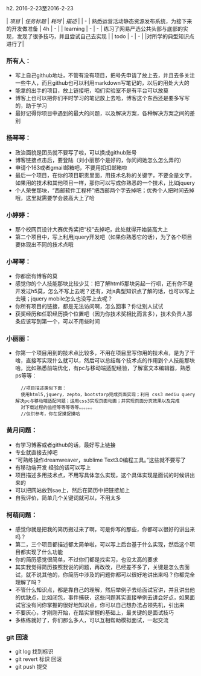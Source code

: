 h2. 2016-2-23至2016-2-23

| *项目* | *任务标题* | *耗时* | *描述* |
| - | 熟悉运营活动静态资源发布系统，为接下来的开发做准备 | 4h | - |
| learning | - | - | 
	 练习了网易严选公共头部与底部的实现，发现了很多技巧，并且尝试自己去实现 |
| todo | - | - | 
	 |对所学的典型知识点进行了|


### 所有人：
- 写上自己github地址，不管有没有项目，把号先申请了放上去，并且去多关注一些牛人，而且github也可以利用markdown写笔记的，以后的用处大大的
- 能拿的出手的项目，放上链接吧，咱们实验室不是有平台可以放莫
- 博客上也可以把你们平时学习的笔记放上去哈，博客这个东西还是要多写写的，助于学习
- 最好记得你项目中遇到的最大的问题，以及解决方案，各种解决方案之间的差别


### 杨琴琴：
 - 政治面貌是团员就不要写了啦，可以换成github账号
 -   博客链接点击后，要登陆（刘小丽那个是好的，你问问她怎么怎么弄的）
 -   申请个163或者gmail邮箱吧，不要用扣扣邮箱啦
 -   最后一个项目，在你的项目职责里面，用技术名称的关键字，不要全是文字，如果用的技术和其他项目一样，那你可以写成你熟悉的一个技术，比如jquery
 -   个人荣誉那块，“西邮软件工程杯”把西邮两个字去掉吧；优秀个人把时间去掉哦，这里就需要学会装高大上了哈
 
### 小婷婷：
- 那个校网页设计大赛优秀奖把“校”去掉吧，此处就得开始装高大上
- 第二个项目中，写上利用jquery开发吧（如果你熟悉它的话），为了各个项目要体现出不同的技术点哦

### 小琴琴：
-  你都麽有博客的莫
-  感觉你的个人技能那块比较少艾：把了解html5那块另起一行呗，还有你不是开发过h5莫，怎么不写上去呢？还有，对js典型知识点了解的话，也可以写上去哦；jquery mobile怎么也没写上去呢？
-  你所有项目的链接，都是无法访问啊，怎么回事？你让别人试试
-  获奖经历和任职经历换个位置吧（因为你技术奖相比而言多），技术负责人那条应该写到第一个，可以不用些时间

### 小丽丽：
- 你第一个项目用到的技术点比较多，不用在项目里写你用的技术点，是为了干啥，直接写实现什么就可以，然后可以总结每个技术点的作用到个人技能那块哈，比如熟悉前端优化，有pc与移动端适配经验，了解富文本编辑器，熟悉ps等等：
 
        //项目描述类似下面：
        使用html5,jquery，zepto，bootstarp完成页面实现；利用 css3 mediu query解决pc与移动端适配问题；运用css3实现页面动画；并实现页面分页效果以及完成
        对下载过程的监控等等等等等。。。。。。
        //仅供参考，你在捉摸捉摸哈
### 黄月问题：
- 有学习博客或者github的话，最好写上链接
- 专业就直接去掉吧
- “可熟练操作dreamweaver，sublime Text3.0编程工具。”这些就不要写了
- 有移动端开发 经验的话可以写上
- 项目描述多用技术点，不用写具体怎么实现，这个具体实现是面试的时候讲出来的
- 可以把网站放到sae上，然后在简历中把链接加上
- 自我评价，简单几个关键词就可以，不用太多

### 柯萌问题：
- 感觉你就是把我的简历搬过来了啊，可是你写的那些，你都可以很好的讲出来吗？
- 第二，三个项目都描述都太简单啦，可以写上后台基于什么实现，然后这个项目都实现了什么功能
- 你的简历感觉很简单，不过你们都是找实习，也没太高的要求
- 其实我觉得简历按照我说的问题，再改改，已经差不多了，关键是怎么去面试，就不说其他的，你简历中涉及的问题你都可以很好地讲出来吗？你都完全理解了吗？
- 不管什么知识点，都是靠自己的理解，然后举例子去给面试官讲，并且讲出他的优缺点，比如闭包，事件捕获，这些问题其实直接举例去讲会好点，如果面试官没有问你掌握的很好地知识点，你可以自己想办法占领先机，引出来
- 不要灰心，才刚刚开始，在踏实掌握的基础上，最关键的是面试技巧
- 多练练就好了，你们那么多人，可以互相帮助模拟面试，一起交流
### git 回滚
- git log               找到标识
- git revert 标识       回滚
- git push              提交

